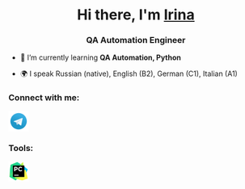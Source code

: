<h1 align="center">Hi there, I'm <a href="https://drive.google.com/file/d/1Oe8CTbilXPQkrFrs7kJYXh7I4mQ6uMo2/view?usp=sharing" target="_blank">Irina</a> </h1>
<h3 align="center">QA Automation Engineer</h3>

- 🌱 I’m currently learning **QA Automation, Python**

- 🌍 I speak Russian (native), English (B2), German (C1), Italian (A1)

### Connect with me:
<p align="left">
<a href="https://t.me/voronirina" target="blank"><img align="center" src="images/icons/telegram.svg" alt="git" height="40" width="40" /></a>

</p>

### Tools:
<p align="left"> 
<a href="https://www.jetbrains.com/pycharm/" target="_blank" rel="noreferrer"> <img src="images/icons/pycharm.svg" alt="git" width="40" height="40"/> </a>
</p>


